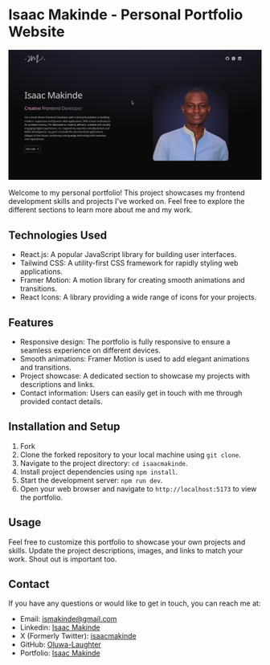 # Isaac Makinde - Personal Portfolio Website

![Isaac Makinde Portfolio Screenshot](./public/cover.png)

Welcome to my personal portfolio! This project showcases my frontend development skills and projects I've worked on. Feel free to explore the different sections to learn more about me and my work.

## Technologies Used

- React.js: A popular JavaScript library for building user interfaces.
- Tailwind CSS: A utility-first CSS framework for rapidly styling web applications.
- Framer Motion: A motion library for creating smooth animations and transitions.
- React Icons: A library providing a wide range of icons for your projects.

## Features

- Responsive design: The portfolio is fully responsive to ensure a seamless experience on different devices.
- Smooth animations: Framer Motion is used to add elegant animations and transitions.
- Project showcase: A dedicated section to showcase my projects with descriptions and links.
- Contact information: Users can easily get in touch with me through provided contact details.

## Installation and Setup

1.  Fork
2.  Clone the forked repository to your local machine using `git clone`.
3.  Navigate to the project directory: `cd isaacmakinde`.
4.  Install project dependencies using `npm install`.
5.  Start the development server: `npm run dev`.
6.  Open your web browser and navigate to `http://localhost:5173` to view the portfolio.

## Usage

Feel free to customize this portfolio to showcase your own projects and skills. Update the project descriptions, images, and links to match your work. Shout out is important too.

## Contact

If you have any questions or would like to get in touch, you can reach me at:

- Email: ismakinde@gmail.com
- Linkedin: [Isaac Makinde](https://www.linkedin.com/in/isaacmakinde/)
- X (Formerly Twitter): [isaacmakinde](https://twitter.com/isaacmakinde_)
- GitHub: [Oluwa-Laughter](https://github.com/Oluwa-Laughter)
- Portfolio: [Isaac Makinde](https://isaacmakinde.vercel.app)
